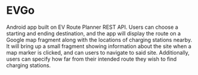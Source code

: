 # EVGo
Android app built on EV Route Planner REST API. Users can choose a starting and ending destination, and the app will display the route on a Google map fragment along with the locations of charging stations nearby. It will bring up a small fragment showing information about the site when a map marker is clicked, and can users to navigate to said site. Additionally, users can specify how far from their intended route they wish to find charging stations.
